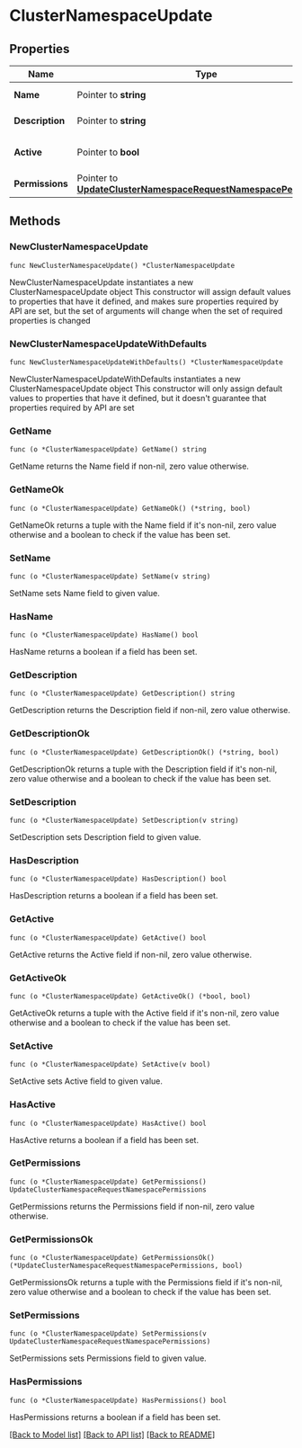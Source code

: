 # ClusterNamespaceUpdate

## Properties

Name | Type | Description | Notes
------------ | ------------- | ------------- | -------------
**Name** | Pointer to **string** | Namespace name | [optional] 
**Description** | Pointer to **string** | Namespace description | [optional] 
**Active** | Pointer to **bool** | Namespace active | [optional] [default to false]
**Permissions** | Pointer to [**UpdateClusterNamespaceRequestNamespacePermissions**](UpdateClusterNamespaceRequestNamespacePermissions.md) |  | [optional] 

## Methods

### NewClusterNamespaceUpdate

`func NewClusterNamespaceUpdate() *ClusterNamespaceUpdate`

NewClusterNamespaceUpdate instantiates a new ClusterNamespaceUpdate object
This constructor will assign default values to properties that have it defined,
and makes sure properties required by API are set, but the set of arguments
will change when the set of required properties is changed

### NewClusterNamespaceUpdateWithDefaults

`func NewClusterNamespaceUpdateWithDefaults() *ClusterNamespaceUpdate`

NewClusterNamespaceUpdateWithDefaults instantiates a new ClusterNamespaceUpdate object
This constructor will only assign default values to properties that have it defined,
but it doesn't guarantee that properties required by API are set

### GetName

`func (o *ClusterNamespaceUpdate) GetName() string`

GetName returns the Name field if non-nil, zero value otherwise.

### GetNameOk

`func (o *ClusterNamespaceUpdate) GetNameOk() (*string, bool)`

GetNameOk returns a tuple with the Name field if it's non-nil, zero value otherwise
and a boolean to check if the value has been set.

### SetName

`func (o *ClusterNamespaceUpdate) SetName(v string)`

SetName sets Name field to given value.

### HasName

`func (o *ClusterNamespaceUpdate) HasName() bool`

HasName returns a boolean if a field has been set.

### GetDescription

`func (o *ClusterNamespaceUpdate) GetDescription() string`

GetDescription returns the Description field if non-nil, zero value otherwise.

### GetDescriptionOk

`func (o *ClusterNamespaceUpdate) GetDescriptionOk() (*string, bool)`

GetDescriptionOk returns a tuple with the Description field if it's non-nil, zero value otherwise
and a boolean to check if the value has been set.

### SetDescription

`func (o *ClusterNamespaceUpdate) SetDescription(v string)`

SetDescription sets Description field to given value.

### HasDescription

`func (o *ClusterNamespaceUpdate) HasDescription() bool`

HasDescription returns a boolean if a field has been set.

### GetActive

`func (o *ClusterNamespaceUpdate) GetActive() bool`

GetActive returns the Active field if non-nil, zero value otherwise.

### GetActiveOk

`func (o *ClusterNamespaceUpdate) GetActiveOk() (*bool, bool)`

GetActiveOk returns a tuple with the Active field if it's non-nil, zero value otherwise
and a boolean to check if the value has been set.

### SetActive

`func (o *ClusterNamespaceUpdate) SetActive(v bool)`

SetActive sets Active field to given value.

### HasActive

`func (o *ClusterNamespaceUpdate) HasActive() bool`

HasActive returns a boolean if a field has been set.

### GetPermissions

`func (o *ClusterNamespaceUpdate) GetPermissions() UpdateClusterNamespaceRequestNamespacePermissions`

GetPermissions returns the Permissions field if non-nil, zero value otherwise.

### GetPermissionsOk

`func (o *ClusterNamespaceUpdate) GetPermissionsOk() (*UpdateClusterNamespaceRequestNamespacePermissions, bool)`

GetPermissionsOk returns a tuple with the Permissions field if it's non-nil, zero value otherwise
and a boolean to check if the value has been set.

### SetPermissions

`func (o *ClusterNamespaceUpdate) SetPermissions(v UpdateClusterNamespaceRequestNamespacePermissions)`

SetPermissions sets Permissions field to given value.

### HasPermissions

`func (o *ClusterNamespaceUpdate) HasPermissions() bool`

HasPermissions returns a boolean if a field has been set.


[[Back to Model list]](../README.md#documentation-for-models) [[Back to API list]](../README.md#documentation-for-api-endpoints) [[Back to README]](../README.md)


